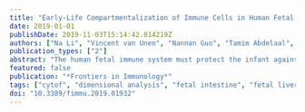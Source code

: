 ```yaml
---
title: "Early-Life Compartmentalization of Immune Cells in Human Fetal Tissues Revealed by High-Dimensional Mass Cytometry"
date: 2019-01-01
publishDate: 2019-11-03T15:14:42.014219Z
authors: ["Na Li", "Vincent van Unen", "Nannan Guo", "Tamim Abdelaal", "Antonios Somarakis", "Jeroen Eggermont", "Ahmed Mahfouz", "Susana M. Chuva de Sousa Lopes", "Boudewijn P. F. Lelieveldt", "Frits Koning"]
publication_types: ["2"]
abstract: "The human fetal immune system must protect the infant against the sudden exposure to a large variety of pathogens upon birth. While it is known that the fetal immune system develops in sequential waves, relatively little is known about the composition of the innate and adaptive immune system in the tissues. Here, we applied high-dimensional mass cytometry to profile the immune system in human fetal liver, spleen, and intestine. With Hierarchical Stochastic Neighbor Embedding (HSNE) we distinguished 177 distinct immune cell clusters, including both previously identified and novel cell clusters. PCA analysis indicated substantial differences between the compositions of the immune system in the different organs. Through dual t-SNE we identified tissue-specific cell clusters, which were found both in the innate and adaptive compartment. To determine the spatial location of tissue-specific subsets we developed a 31-antibody panel to reveal both the immune compartment and surrounding stromal elements through analysis of snap-frozen tissue samples with imaging mass cytometry. Imaging mass cytometry reconstructed the tissue architecture and allowed both the characterization and determination of the location of the various immune cell clusters within the tissue context. Moreover, it further underpinned the distinctness of the immune system in the tissues. Thus, our results provide evidence for early compartmentalization of the adaptive and innate immune compartment in fetal spleen, liver, and intestine. Together, our data provide a unique and comprehensive overview of the composition and organization of the human fetal immune system in several tissues."
featured: false
publication: "*Frontiers in Immunology*"
tags: ["cytof", "dimensional analysis", "fetal intestine", "fetal liver", "fetal spleen", "frontiers in immunology", "frontiersin", "high-", "imaging mass cytometry", "imaging mass cytometry (IMC)", "immune composition", "", "imc", "immune composition", "mass cytometry", "org", "www"]
doi: "10.3389/fimmu.2019.01932"
---
```


